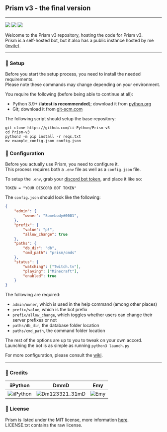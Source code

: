 ## Prism v3 - the final version
---

![](https://img.shields.io/github/commit-activity/m/ii-Python/Prism-v3) ![](https://img.shields.io/github/languages/code-size/ii-Python/Prism-v3) ![](https://img.shields.io/tokei/lines/github/ii-Python/Prism-v3)

Welcome to the Prism v3 repository, hosting the code for Prism v3.  
Prism is a self-hosted bot, but it also has a public instance hosted by me ([invite](https://discord.com/api/oauth2/authorize?client_id=862456523209179147&permissions=2147609664&scope=applications.commands%20bot)).

---

### 🧰 Setup

Before you start the setup process, you need to install the needed requirements.  
Please note these commands may change depending on your environment.

You require the following (before being able to continue at all):
- Python 3.9+ (**latest is recommended**); download it from [python.org](https://python.org)
- Git; download it from [git-scm.com](https://git-scm.com)

The following script should setup the base repository:
```
git clone https://github.com/ii-Python/Prism-v3
cd Prism-v3
python3 -m pip install -r reqs.txt
mv example_config.json config.json
```

### 🔧 Configuration

Before you actually use Prism, you need to configure it.  
This process requires both a `.env` file as well as a `config.json` file.

To setup the `.env`, grab your [discord bot token](https://discord.com/developers/applications), and place it like so:
```
TOKEN = "YOUR DISCORD BOT TOKEN"
```

The `config.json` should look like the following:
```json
{
    "admin": {
        "owner": "Somebody#0001",
    },
    "prefix": {
        "value": "p!",
        "allow_change": true
    },
    "paths": {
        "db_dir": "db",
        "cmd_path": "prism/cmds"
    },
    "status": {
        "watching": ["Twitch.tv"],
        "playing": ["Minecraft"],
        "enabled": true
    }
}
```

The following are required:
- `admin/owner`, which is used in the help command (among other places)
- `prefix/value`, which is the bot prefix
- `prefix/allow_change`, which toggles whether users can change their server prefixes or not
- `paths/db_dir`, the database folder location
- `paths/cmd_path`, the command folder location

The rest of the options are up to you to tweak on your own accord.  
Launching the bot is as simple as running `python3 launch.py`

For more configuration, please consult the [wiki](https://github.com/ii-Python/Prism-v3/wiki).

---

### 👥 Credits

| iiPython    | DmmD        | Emy          |
| ----------- | ----------- | ------------ |
| ![iiPython](https://avatars.githubusercontent.com/u/35084023?v=4&size=60) | ![Dm123321_31mD](https://media.discordapp.net/attachments/687043700169244763/897972274433515540/Dm123321_31mD_Round.png?width=60&height=60) | ![Emy](https://avatars.githubusercontent.com/u/69433142?v=4&size=60)


### 📝 License

Prism is listed under the MIT license, more information [here](https://opensource.org/licenses/MIT).  
LICENSE.txt contains the raw license.
